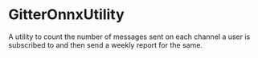 # GitterOnnxUtility 
A utility to count the number of messages sent on each channel a user is subscribed to and then send a weekly report for the same.
